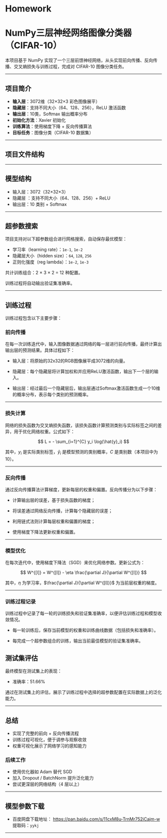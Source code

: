 # Homework
# NumPy三层神经网络图像分类器（CIFAR-10）

本项目基于 NumPy 实现了一个三层前馈神经网络，从头实现前向传播、反向传播、交叉熵损失与训练过程，完成对 CIFAR-10 图像分类任务。

---

##  项目简介

- **输入层**：3072维（32×32×3 彩色图像展平）
- **隐藏层**：支持不同大小（64、128、256），ReLU 激活函数
- **输出层**：10类，Softmax 输出概率分布
- **初始化方法**：Xavier 初始化
- **训练算法**：使用梯度下降 + 反向传播算法
- **目标任务**：图像分类（CIFAR-10 数据集）

---

## 项目文件结构

---

##  模型结构

- 输入层：3072（32×32×3）
- 隐藏层 ：支持不同大小（64、128、256）+ ReLU 
- 输出层：10 类别 + Softmax

---

## 超参数搜索

项目支持对以下超参数组合进行网格搜索，自动保存最优模型：

- 学习率（learning rate）：`1e-1`, `1e-2`
- 隐藏层大小（hidden size）：`64`, `128`, `256`
- 正则化强度（reg lambda）：`1e-2`, `1e-3`

共计训练组合：2 × 3 × 2 = 12 种配置。

训练过程将自动输出验证集准确率。

---

## 训练过程

训练过程包含以下主要步骤：

### 前向传播

在每一次训练迭代中，输入图像数据通过网络的每一层进行前向传播，最终计算出输出层的预测结果。具体过程如下：

- 输入层：将原始的32x32的RGB图像展平成3072维的向量。

- 隐藏层：每个隐藏层将计算加权和并应用ReLU激活函数，输出下一个层的输入。

- 输出层：经过最后一个隐藏层后，输出层通过Softmax激活函数生成一个10维的概率分布，表示每个类别的预测概率。

---

### 损失计算

网络的损失函数为交叉熵损失函数，该损失函数计算预测类别与实际标签之间的差异，用于优化网络权重。公式如下：

$$ L = - \sum_{i=1}^{C} y_i \log(\hat{y}_i) $$

其中，$y_i$ 是实际类别标签，$\hat{y}_i$ 是模型预测的类别概率，$C$ 是类别数（本项目中为10）。

---

### 反向传播

通过反向传播算法计算梯度，更新每层的权重和偏置。反向传播分为以下步骤：

- 计算输出层的误差，基于损失函数的梯度；

- 将误差通过网络反向传播，计算每个隐藏层的误差；

- 利用链式法则计算每层权重和偏置的梯度；

- 使用梯度下降法更新权重和偏置。

---

### 模型优化

在每次迭代中，使用梯度下降法（SGD）来优化网络参数。更新公式为：

$$ W^{[l]} = W^{[l]} - \eta \frac{\partial J}{\partial W^{[l]}} $$

其中，$\eta$ 为学习率，$\frac{\partial J}{\partial W^{[l]}}$ 为当前层权重的梯度。

---

### 训练过程记录

训练过程中记录了每一轮的训练损失和验证集准确率，以便评估训练过程和模型收敛情况。

- 每一轮训练后，保存当前模型的权重和训练曲线数据（包括损失和准确率）。

- 每完成一个超参数组合的训练，输出当前最佳模型的验证集准确率。

## 测试集评估

最终模型在测试集上的表现：

- 准确率：51.66%

通过在测试集上的评估，展示了训练过程中选择的超参数配置在实际数据上的泛化能力。

---

## 总结

- 实现了完整的前向 + 反向传播流程
- 训练过程可视化，便于调参与观察收敛
- 权重可视化展示了网络学习的感知能力

### 后续工作

- 使用优化器如 Adam 替代 SGD
- 加入 Dropout / BatchNorm 提升泛化能力
- 尝试更深层的网络结构（4 层以上）

---

## 模型参数下载

- 百度网盘下载地址：
  https://pan.baidu.com/s/11cxM8u-TrnMr752iCajm-w  
  提取码：`yykj`

---






